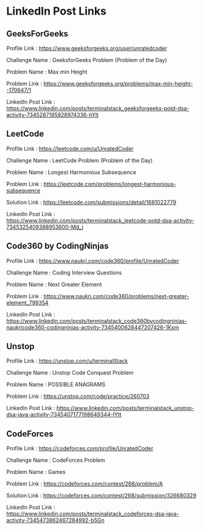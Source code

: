 # LinkedIn Post Links

## GeeksForGeeks

Profile Link : https://www.geeksforgeeks.org/user/unratedcoder

Challenge Name : GeeksforGeeks Problem (Problem of the Day)

Problem Name : Max min Height

Problem Link : https://www.geeksforgeeks.org/problems/max-min-height--170647/1

LinkedIn Post Link : https://www.linkedin.com/posts/terminalstack_geeksforgeeks-potd-dsa-activity-7345287185928974336-hYlt

## LeetCode

Profile Link : https://leetcode.com/u/UnratedCoder

Challenge Name : LeetCode Problem (Problem of the Day)

Problem Name : Longest Harmonious Subsequence

Problem Link : https://leetcode.com/problems/longest-harmonious-subsequence

Solution Link : https://leetcode.com/submissions/detail/1681022779

LinkedIn Post Link : https://www.linkedin.com/posts/terminalstack_leetcode-potd-dsa-activity-7345325409388953600-Md_j

## Code360 by CodingNinjas

Profile Link : https://www.naukri.com/code360/profile/UnratedCoder

Challenge Name : Coding Interview Questions

Problem Name : Next Greater Element

Problem Link : https://www.naukri.com/code360/problems/next-greater-element_799354

LinkedIn Post Link : https://www.linkedin.com/posts/terminalstack_code360bycodingninjas-naukricode360-codingninjas-activity-7345400628447207426-1Ksm

## Unstop

Profile Link : https://unstop.com/u/terminalStack

Challenge Name : Unstop Code Conquest Problem

Problem Name : POSSIBLE ANAGRAMS

Problem Link : https://unstop.com/code/practice/260703

LinkedIn Post Link : https://www.linkedin.com/posts/terminalstack_unstop-dsa-java-activity-7345407177198649344-IYtt

## CodeForces

Profile Link : https://codeforces.com/profile/UnratedCoder

Challenge Name : CodeForces Problem

Problem Name : Games

Problem Link : https://codeforces.com/contest/268/problem/A

Solution Link : https://codeforces.com/contest/268/submission/326680329

LinkedIn Post Link : https://www.linkedin.com/posts/terminalstack_codeforces-dsa-java-activity-7345473862467284992-b5Gn
